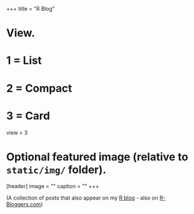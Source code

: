 +++
title = "R Blog"

# View.
#   1 = List
#   2 = Compact
#   3 = Card
view = 3

# Optional featured image (relative to `static/img/` folder).
[header]
image = ""
caption = ""
+++



(A collection of posts that also appear on my [R blog](https://cillianmacaodh.blogspot.com) - also on [R-Bloggers.com](https://www.r-bloggers.com/))


<br>

